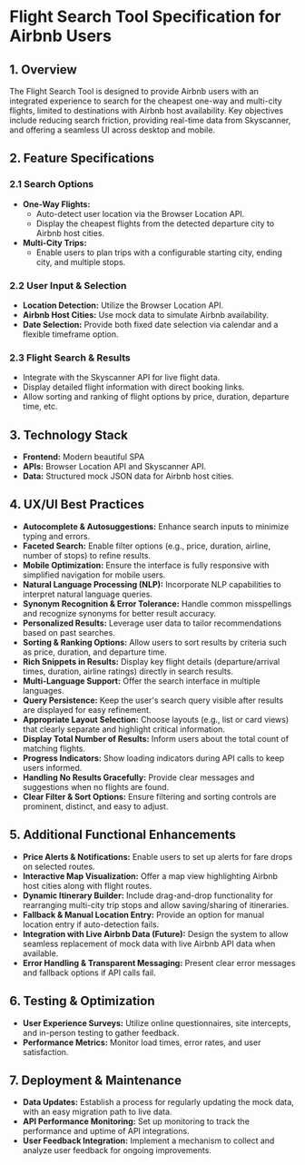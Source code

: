 # Flight Search Tool Specification for Airbnb Users

## 1. Overview
The Flight Search Tool is designed to provide Airbnb users with an integrated experience to search for the cheapest one-way and multi-city flights, limited to destinations with Airbnb host availability. Key objectives include reducing search friction, providing real-time data from Skyscanner, and offering a seamless UI across desktop and mobile.

## 2. Feature Specifications

### 2.1 Search Options
- **One-Way Flights:**
  - Auto-detect user location via the Browser Location API.
  - Display the cheapest flights from the detected departure city to Airbnb host cities.
- **Multi-City Trips:**
  - Enable users to plan trips with a configurable starting city, ending city, and multiple stops.

### 2.2 User Input & Selection
- **Location Detection:** Utilize the Browser Location API.
- **Airbnb Host Cities:** Use mock data to simulate Airbnb availability.
- **Date Selection:** Provide both fixed date selection via calendar and a flexible timeframe option.

### 2.3 Flight Search & Results
- Integrate with the Skyscanner API for live flight data.
- Display detailed flight information with direct booking links.
- Allow sorting and ranking of flight options by price, duration, departure time, etc.

## 3. Technology Stack
- **Frontend:** Modern beautiful SPA
- **APIs:** Browser Location API and Skyscanner API.
- **Data:** Structured mock JSON data for Airbnb host cities.

## 4. UX/UI Best Practices
- **Autocomplete & Autosuggestions:** Enhance search inputs to minimize typing and errors.
- **Faceted Search:** Enable filter options (e.g., price, duration, airline, number of stops) to refine results.
- **Mobile Optimization:** Ensure the interface is fully responsive with simplified navigation for mobile users.
- **Natural Language Processing (NLP):** Incorporate NLP capabilities to interpret natural language queries.
- **Synonym Recognition & Error Tolerance:** Handle common misspellings and recognize synonyms for better result accuracy.
- **Personalized Results:** Leverage user data to tailor recommendations based on past searches.
- **Sorting & Ranking Options:** Allow users to sort results by criteria such as price, duration, and departure time.
- **Rich Snippets in Results:** Display key flight details (departure/arrival times, duration, airline ratings) directly in search results.
- **Multi-Language Support:** Offer the search interface in multiple languages.
- **Query Persistence:** Keep the user's search query visible after results are displayed for easy refinement.
- **Appropriate Layout Selection:** Choose layouts (e.g., list or card views) that clearly separate and highlight critical information.
- **Display Total Number of Results:** Inform users about the total count of matching flights.
- **Progress Indicators:** Show loading indicators during API calls to keep users informed.
- **Handling No Results Gracefully:** Provide clear messages and suggestions when no flights are found.
- **Clear Filter & Sort Options:** Ensure filtering and sorting controls are prominent, distinct, and easy to adjust.

## 5. Additional Functional Enhancements
- **Price Alerts & Notifications:** Enable users to set up alerts for fare drops on selected routes.
- **Interactive Map Visualization:** Offer a map view highlighting Airbnb host cities along with flight routes.
- **Dynamic Itinerary Builder:** Include drag-and-drop functionality for rearranging multi-city trip stops and allow saving/sharing of itineraries.
- **Fallback & Manual Location Entry:** Provide an option for manual location entry if auto-detection fails.
- **Integration with Live Airbnb Data (Future):** Design the system to allow seamless replacement of mock data with live Airbnb API data when available.
- **Error Handling & Transparent Messaging:** Present clear error messages and fallback options if API calls fail.

## 6. Testing & Optimization
- **User Experience Surveys:** Utilize online questionnaires, site intercepts, and in-person testing to gather feedback.
- **Performance Metrics:** Monitor load times, error rates, and user satisfaction.

## 7. Deployment & Maintenance
- **Data Updates:** Establish a process for regularly updating the mock data, with an easy migration path to live data.
- **API Performance Monitoring:** Set up monitoring to track the performance and uptime of API integrations.
- **User Feedback Integration:** Implement a mechanism to collect and analyze user feedback for ongoing improvements.
